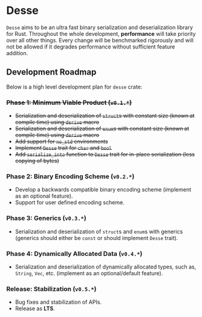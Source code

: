 # Desse

`Desse` aims to be an ultra fast binary serialization and deserialization library for Rust. Throughout the whole
development, **performance** will take priority over all other things. Every change will be benchmarked rigorously and
will not be allowed if it degrades performance without sufficient feature addition.

## Development Roadmap

Below is a high level development plan for `desse` crate:

### ~~Phase 1: Minimum Viable Product (`v0.1.*`)~~

- ~~Serialization and deserialization of `struct`s with constant size (known at compile time) using `derive` macro~~
- ~~Serialization and deserialization of `enum`s with constant size (known at compile time) using `derive` macro~~
- ~~Add support for `no_std` environments~~
- ~~Implement `Desse` trait for `char` and `bool`~~
- ~~Add `serialize_into` function to `Desse` trait for in-place serialization (less copying of bytes)~~

### Phase 2: Binary Encoding Scheme (`v0.2.*`)

- Develop a backwards compatible binary encoding scheme (implement as an optional feature).
- Support for user defined encoding scheme.

### Phase 3: Generics (`v0.3.*`)

- Serialization and deserialization of `struct`s and `enum`s with generics (generics should either be `const` or
  should implement `Desse` trait).

### Phase 4: Dynamically Allocated Data (`v0.4.*`)

- Serialization and deserialization of dynamically allocated types, such as, `String`, `Vec`, etc. (implement as an
  optional/default feature).

### **Release**: Stabilization (`v0.5.*`)

- Bug fixes and stabilization of APIs.
- Release as **LTS**.
